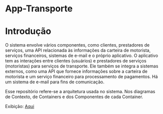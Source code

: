 # App-Transporte

# Introdução
 O sistema envolve vários componentes, como clientes, prestadores de serviços, uma API relacionada às informações da carteira de motorista, serviços financeiros, sistemas de e-mail e o próprio aplicativo.
O aplicativo tem as interações entre clientes (usuários) e prestadores de serviços (motoristas) para serviços de transporte. Ele também se integra a sistemas externos, como uma API que fornece informações sobre a carteira de motorista e um serviço financeiro para processamento de pagamentos. Há um sistema de e-mail para fins de comunicação.

 Esse repositório refere-se a arquitetura usada no sistema. Nos diagramas de Contexto, de Containers e dos Componentes de cada Container.


 Exibição: [Aqui](https://guispiger.github.io/Disciplinas-TSI/Analise-e-Projeto-de-SistemasII/c4/App-Transporte/docs/#/)

